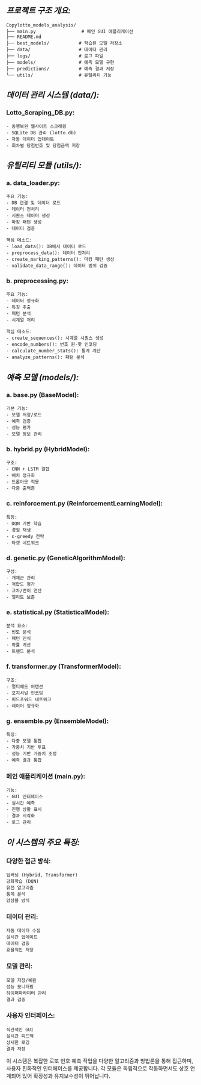 ## *프로젝트 구조 개요:*
```
Copylotto_models_analysis/
├── main.py                 # 메인 GUI 애플리케이션
├── README.md
├── best_models/           # 학습된 모델 저장소
├── data/                  # 데이터 관리
├── logs/                  # 로그 파일
├── models/                # 예측 모델 구현
├── predictions/           # 예측 결과 저장
└── utils/                 # 유틸리티 기능
```

## *데이터 관리 시스템 (data/):*

### Lotto_Scraping_DB.py:
```
- 동행복권 웹사이트 스크래핑
- SQLite DB 관리 (lotto.db)
- 자동 데이터 업데이트
- 회차별 당첨번호 및 당첨금액 저장
```

## *유틸리티 모듈 (utils/):*

### a. data_loader.py:
```
주요 기능:
- DB 연결 및 데이터 로드
- 데이터 전처리
- 시퀀스 데이터 생성
- 마킹 패턴 생성
- 데이터 검증

핵심 메소드:
- load_data(): DB에서 데이터 로드
- preprocess_data(): 데이터 전처리
- create_marking_patterns(): 마킹 패턴 생성
- validate_data_range(): 데이터 범위 검증
```

### b. preprocessing.py:
```
주요 기능:
- 데이터 정규화
- 특징 추출
- 패턴 분석
- 시계열 처리

핵심 메소드:
- create_sequences(): 시계열 시퀀스 생성
- encode_numbers(): 번호 원-핫 인코딩
- calculate_number_stats(): 통계 계산
- analyze_patterns(): 패턴 분석
```

## *예측 모델 (models/):*

### a. base.py (BaseModel):
```
기본 기능:
- 모델 저장/로드
- 예측 검증
- 성능 평가
- 모델 정보 관리
```

### b. hybrid.py (HybridModel):
```
구조:
- CNN + LSTM 결합
- 배치 정규화
- 드롭아웃 적용
- 다중 출력층
```

### c. reinforcement.py (ReinforcementLearningModel):
```
특징:
- DQN 기반 학습
- 경험 재생
- ε-greedy 전략
- 타겟 네트워크
```

### d. genetic.py (GeneticAlgorithmModel):
```
구성:
- 개체군 관리
- 적합도 평가
- 교차/변이 연산
- 엘리트 보존
```

### e. statistical.py (StatisticalModel):
```
분석 요소:
- 빈도 분석
- 패턴 인식
- 확률 계산
- 트렌드 분석
```

### f. transformer.py (TransformerModel):
```
구조:
- 멀티헤드 어텐션
- 포지셔널 인코딩
- 피드포워드 네트워크
- 레이어 정규화
```

### g. ensemble.py (EnsembleModel):
```
특징:
- 다중 모델 통합
- 가중치 기반 투표
- 성능 기반 가중치 조정
- 예측 결과 통합
```

### 메인 애플리케이션 (main.py):
```
기능:
- GUI 인터페이스
- 실시간 예측
- 진행 상황 표시
- 결과 시각화
- 로그 관리
```
## *이 시스템의 주요 특징:*

### 다양한 접근 방식:
```
딥러닝 (Hybrid, Transformer)
강화학습 (DQN)
유전 알고리즘
통계 분석
앙상블 방식
```
### 데이터 관리:
```
자동 데이터 수집
실시간 업데이트
데이터 검증
효율적인 저장
```
### 모델 관리:
```
모델 저장/복원
성능 모니터링
하이퍼파라미터 관리
결과 검증
```
### 사용자 인터페이스:
```
직관적인 GUI
실시간 피드백
상세한 로깅
결과 저장
```


이 시스템은 복잡한 로또 번호 예측 작업을 다양한 알고리즘과 
방법론을 통해 접근하며, 사용자 친화적인 인터페이스를 제공합니다. 
각 모듈은 독립적으로 작동하면서도 상호 연계되어 있어 확장성과 
유지보수성이 뛰어납니다.